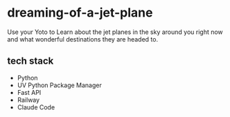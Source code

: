 # dreaming-of-a-jet-plane
Use your Yoto to Learn about the jet planes in the sky around you right now and what wonderful destinations they are headed to.

## tech stack
- Python
- UV Python Package Manager
- Fast API
- Railway
- Claude Code